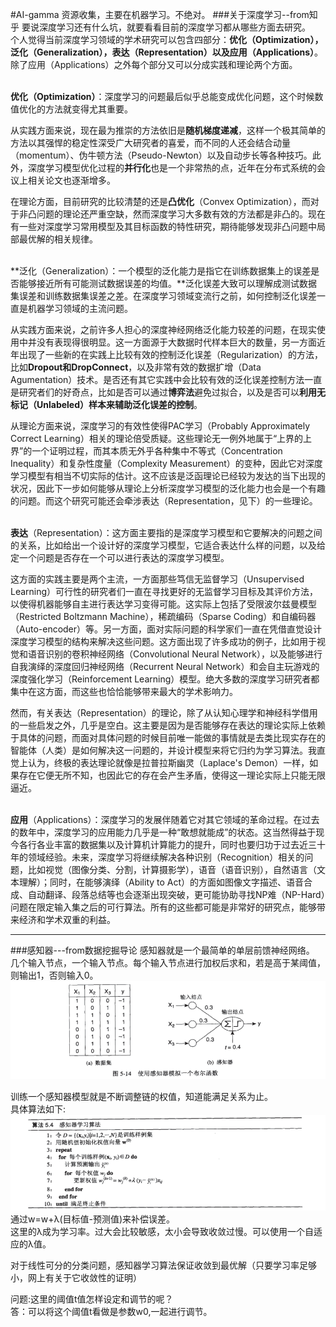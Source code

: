 #AI-gamma
资源收集，主要在机器学习。不绝对。
###关于深度学习--from知乎
要说深度学习还有什么坑，就要看看目前的深度学习都从哪些方面去研究。<br>
个人觉得当前深度学习领域的学术研究可以包含四部分：**优化（Optimization），泛化（Generalization），表达（Representation）以及应用（Applications）**。<br>
除了应用（Applications）之外每个部分又可以分成实践和理论两个方面。<br>
<br>

**优化（Optimization）**：深度学习的问题最后似乎总能变成优化问题，这个时候数值优化的方法就变得尤其重要。<br>

从实践方面来说，现在最为推崇的方法依旧是**随机梯度递减**，这样一个极其简单的方法以其强悍的稳定性深受广大研究者的喜爱，而不同的人还会结合动量（momentum）、伪牛顿方法（Pseudo-Newton）以及自动步长等各种技巧。此外，深度学习模型优化过程的**并行化**也是一个非常热的点，近年在分布式系统的会议上相关论文也逐渐增多。<br>

在理论方面，目前研究的比较清楚的还是**凸优化**（Convex Optimization），而对于非凸问题的理论还严重空缺，然而深度学习大多数有效的方法都是非凸的。现在有一些对深度学习常用模型及其目标函数的特性研究，期待能够发现非凸问题中局部最优解的相关规律。<br>
<br>

**泛化（Generalization）：一个模型的泛化能力是指它在训练数据集上的误差是否能够接近所有可能测试数据误差的均值。**泛化误差大致可以理解成测试数据集误差和训练数据集误差之差。在深度学习领域变流行之前，如何控制泛化误差一直是机器学习领域的主流问题。<br>

从实践方面来说，之前许多人担心的深度神经网络泛化能力较差的问题，在现实使用中并没有表现得很明显。这一方面源于大数据时代样本巨大的数量，另一方面近年出现了一些新的在实践上比较有效的控制泛化误差（Regularization）的方法，比如**Dropout和DropConnect**，以及非常有效的数据扩增（Data Agumentation）技术。是否还有其它实践中会比较有效的泛化误差控制方法一直是研究者们的好奇点，比如是否可以通过**博弈法**避免过拟合，以及是否可以**利用无标记（Unlabeled）样本来辅助泛化误差的控制**。<br>

从理论方面来说，深度学习的有效性使得PAC学习（Probably Approximately Correct Learning）相关的理论倍受质疑。这些理论无一例外地属于“上界的上界”的一个证明过程，而其本质无外乎各种集中不等式（Concentration Inequality）和复杂性度量（Complexity Measurement）的变种，因此它对深度学习模型有相当不切实际的估计。这不应该是泛函理论已经较为发达的当下出现的状况，因此下一步如何能够从理论上分析深度学习模型的泛化能力也会是一个有趣的问题。而这个研究可能还会牵涉表达（Representation，见下）的一些理论。<br>
<br>

**表达**（Representation）：这方面主要指的是深度学习模型和它要解决的问题之间的关系，比如给出一个设计好的深度学习模型，它适合表达什么样的问题，以及给定一个问题是否存在一个可以进行表达的深度学习模型。<br>

这方面的实践主要是两个主流，一方面那些笃信无监督学习（Unsupervised Learning）可行性的研究者们一直在寻找更好的无监督学习目标及其评价方法，以使得机器能够自主进行表达学习变得可能。这实际上包括了受限波尔兹曼模型（Restricted Boltzmann Machine），稀疏编码（Sparse Coding）和自编码器（Auto-encoder）等。另一方面，面对实际问题的科学家们一直在凭借直觉设计深度学习模型的结构来解决这些问题。这方面出现了许多成功的例子，比如用于视觉和语音识别的卷积神经网络（Convolutional Neural Network），以及能够进行自我演绎的深度回归神经网络（Recurrent Neural Network）和会自主玩游戏的深度强化学习（Reinforcement Learning）模型。绝大多数的深度学习研究者都集中在这方面，而这些也恰恰能够带来最大的学术影响力。<br>

然而，有关表达（Representation）的理论，除了从认知心理学和神经科学借用的一些启发之外，几乎是空白。这主要是因为是否能够存在表达的理论实际上依赖于具体的问题，而面对具体问题的时候目前唯一能做的事情就是去类比现实存在的智能体（人类）是如何解决这一问题的，并设计模型来将它归约为学习算法。我直觉上认为，终极的表达理论就像是拉普拉斯幽灵（Laplace's Demon）一样，如果存在它便无所不知，也因此它的存在会产生矛盾，使得这一理论实际上只能无限逼近。<br>
<br>

**应用**（Applications）：深度学习的发展伴随着它对其它领域的革命过程。在过去的数年中，深度学习的应用能力几乎是一种“敢想就能成”的状态。这当然得益于现今各行各业丰富的数据集以及计算机计算能力的提升，同时也要归功于过去近三十年的领域经验。未来，深度学习将继续解决各种识别（Recognition）相关的问题，比如视觉（图像分类、分割，计算摄影学），语音（语音识别），自然语言（文本理解）；同时，在能够演绎（Ability to Act）的方面如图像文字描述、语音合成、自动翻译、段落总结等也会逐渐出现突破，更可能协助寻找NP难（NP-Hard）问题在限定输入集之后的可行算法。所有的这些都可能是非常好的研究点，能够带来经济和学术双重的利益。<br>

------------------
###感知器---from数据挖掘导论
感知器就是一个最简单的单层前馈神经网络。<br>
几个输入节点，一个输入节点。每个输入节点进行加权后求和，若是高于某阈值，则输出1，否则输入0。<br>
![感知器](/images/jiqixuexi/ML_ANN1.png)<br>

训练一个感知器模型就是不断调整链的权值，知道能满足关系为止。<br>
具体算法如下:<br>
![感知器算法](/images/jiqixuexi/ML_ANN2.png)<br>
通过w=w+λ(目标值-预测值)来补偿误差。<br>
这里的λ成为学习率。过大会比较敏感，太小会导致收敛过慢。可以使用一个自适应的λ值。<br>

对于线性可分的分类问题，感知器学习算法保证收敛到最优解（只要学习率足够小，网上有关于它收敛性的证明）<br>

问题:这里的阈值t值怎样设定和调节的呢？<br>
答：可以将这个阈值t看做是参数w0,一起进行调节。<br>

